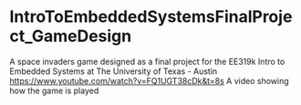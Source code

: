 # IntroToEmbeddedSystemsFinalProject_GameDesign
A space invaders game designed as a final project for the EE319k Intro to Embedded Systems at The University of Texas - Austin
https://www.youtube.com/watch?v=FQ1UGT38cDk&t=8s
A video showing how the game is played
